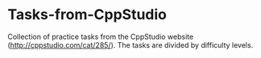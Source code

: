 # Tasks-from-CppStudio
Collection of practice tasks from the CppStudio website (http://cppstudio.com/cat/285/).
The tasks are divided by difficulty levels.
